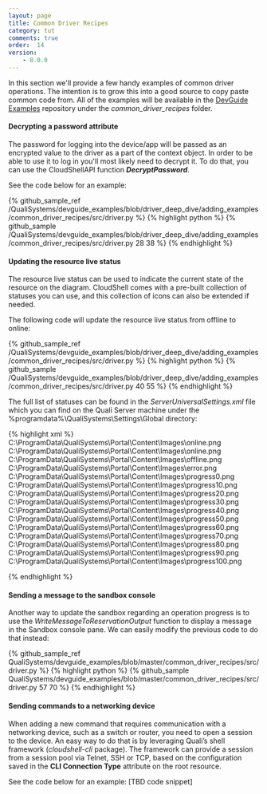 ```yaml
---
layout: page
title: Common Driver Recipes
category: tut
comments: true
order:  14
version:
    - 8.0.0
---
```

In this section we'll provide a few handy examples of common driver operations.
The intention is to grow this into a good source to copy paste common code from.
All of the examples will be available in the
[DevGuide Examples](https://github.com/QualiSystems/devguide_examples) repository
under the _common_driver_recipes_ folder.

#### Decrypting a password attribute

The password for logging into the device/app will be passed as an encrypted value to the driver
as a part of the context object. In order to be able to use it to log in you'll most likely
need to decrypt it. To do that, you can use the CloudShellAPI function **_DecryptPassword_**.

See the code below for an example:

{% github_sample_ref /QualiSystems/devguide_examples/blob/driver_deep_dive/adding_examples/common_driver_recipes/src/driver.py %}
{% highlight python %}
{% github_sample /QualiSystems/devguide_examples/blob/driver_deep_dive/adding_examples/common_driver_recipes/src/driver.py 28 38 %}
{% endhighlight %}

#### Updating the resource live status

The resource live status can be used to indicate the current state of the resource on the diagram.
CloudShell comes with a pre-built collection of statuses you can use, and this collection of icons can also
be extended if needed.

The following code will update the resource live status from offline to online:

{% github_sample_ref /QualiSystems/devguide_examples/blob/driver_deep_dive/adding_examples/common_driver_recipes/src/driver.py %}
{% highlight python %}
{% github_sample /QualiSystems/devguide_examples/blob/driver_deep_dive/adding_examples/common_driver_recipes/src/driver.py 40 55 %}
{% endhighlight %}

The full list of statuses can be found in the _ServerUniversalSettings.xml_ file which you can find on the Quali Server
machine under the  %programdata%\\QualiSystems\\Settings\\Global directory:

{% highlight xml %}
  <ResourcesLiveStatus>
    <key name="Online">C:\ProgramData\QualiSystems\Portal\Content\Images\online.png</key>
    <key name="Stopped">C:\ProgramData\QualiSystems\Portal\Content\Images\online.png</key>
    <key name="Offline">C:\ProgramData\QualiSystems\Portal\Content\Images\offline.png</key>
    <key name="Error">C:\ProgramData\QualiSystems\Portal\Content\Images\error.png</key>
    <key name="Progress 0">C:\ProgramData\QualiSystems\Portal\Content\Images\progress0.png</key>
    <key name="Progress 10">C:\ProgramData\QualiSystems\Portal\Content\Images\progress10.png</key>
    <key name="Progress 20">C:\ProgramData\QualiSystems\Portal\Content\Images\progress20.png</key>
    <key name="Progress 30">C:\ProgramData\QualiSystems\Portal\Content\Images\progress30.png</key>
    <key name="Progress 40">C:\ProgramData\QualiSystems\Portal\Content\Images\progress40.png</key>
    <key name="Progress 50">C:\ProgramData\QualiSystems\Portal\Content\Images\progress50.png</key>
    <key name="Progress 60">C:\ProgramData\QualiSystems\Portal\Content\Images\progress60.png</key>
    <key name="Progress 70">C:\ProgramData\QualiSystems\Portal\Content\Images\progress70.png</key>
    <key name="Progress 80">C:\ProgramData\QualiSystems\Portal\Content\Images\progress80.png</key>
    <key name="Progress 90">C:\ProgramData\QualiSystems\Portal\Content\Images\progress90.png</key>
    <key name="Progress 100">C:\ProgramData\QualiSystems\Portal\Content\Images\progress100.png</key>
  </ResourcesLiveStatus>

 {% endhighlight %}

#### Sending a message to the sandbox console

Another way to update the sandbox regarding an operation progress is to use the _WriteMessageToReservationOutput_
function to display a message in the Sandbox console pane.
We can easily modify the previous code to do that instead:

{% github_sample_ref QualiSystems/devguide_examples/blob/master/common_driver_recipes/src/driver.py %}
{% highlight python %}
{% github_sample QualiSystems/devguide_examples/blob/master/common_driver_recipes/src/driver.py 57 70 %}
{% endhighlight %}

#### Sending commands to a networking device
When adding a new command that requires communication with a networking device, such as a switch or router, you need to open a session to the device. An easy way to do that is by leveraging Quali’s shell framework (*cloudshell-cli* package). The framework can provide a session from a session pool via Telnet, SSH or TCP, based on the configuration saved in the **CLI Connection Type** attribute on the root resource.

See the code below for an example:
[TBD code snippet]
